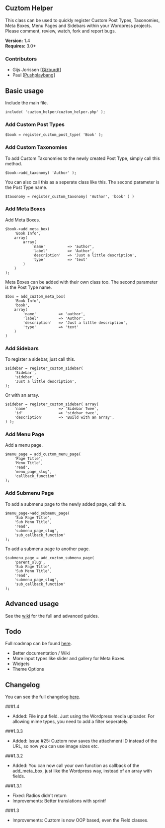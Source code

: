 ## Cuztom Helper

This class can be used to quickly register Custom Post Types, Taxonomies, Meta Boxes, Menu Pages and Sidebars within your Wordpress projects. Please comment, review, watch, fork and report bugs.

**Version:** 1.4  
**Requires:** 3.0+  

### Contributors
* Gijs Jorissen [<a href="https://github.com/Gizburdt">Gizburdt</a>]
* Paul [<a href="https://github.com/Pushplaybang">Pushplaybang</a>]

## Basic usage

Include the main file.
	
	include( 'cuztom_helper/cuztom_helper.php' );
   
### Add Custom Post Types
	
	$book = register_cuztom_post_type( 'Book' );
	
### Add Custom Taxonomies
	
To add Custom Taxonomies to the newly created Post Type, simply call this method.

	$book->add_taxonomy( 'Author' );
			
You can also call this as a seperate class like this. The second parameter is the Post Type name.

	$taxonomy = register_cuztom_taxonomy( 'Author', 'book' ) )

### Add Meta Boxes
	
Add Meta Boxes.

	$book->add_meta_box( 
		'Book Info', 
		array(
			array(
				'name' 			=> 'author',
				'label' 		=> 'Author',
				'description'	=> 'Just a little description',
				'type'			=> 'text'
			)
		)
	);
	
Meta Boxes can be added with their own class too. The second parameter is the Post Type name.

	$box = add_cuztom_meta_box(  
		'Book Info', 
		'book',
		array(
			'name' 			=> 'author',
			'label' 		=> 'Author',
			'description'	=> 'Just a little description',
			'type'			=> 'text'
		)
	)
	
### Add Sidebars

To register a sidebar, just call this.

	$sidebar = register_cuztom_sidebar( 
		'Sidebar',
		'sidebar' ,
		'Just a little description',
	);
	
Or with an array.

	$sidebar = register_cuztom_sidebar( array(
		'name'				=> 'Sidebar Twee',
		'id'				=> 'sidebar_twee',
		'description'		=> 'Build with an array',
	) );

### Add Menu Page

Add a menu page.

	$menu_page = add_cuztom_menu_page(
		'Page Title', 
		'Menu Title', 
		'read', 
		'menu_page_slug', 
		'callback_function'
	);
	
### Add Submenu Page

To add a submenu page to the newly added page, call this.

	$menu_page->add_submenu_page(
		'Sub Page Title',
		'Sub Menu Title',
		'read', 
		'submenu_page_slug', 
		'sub_callback_function'
	);

To add a submenu page to another page.

	$submenu_page = add_cuztom_submenu_page(
		'parent_slug',
		'Sub Page Title',
		'Sub Menu Title',
		'read', 
		'submenu_page_slug', 
		'sub_callback_function'
	);
	
## Advanced usage
See the <a href="https://github.com/Gizburdt/Wordpress-Cuztom-Helper/wiki">wiki</a> for the full and advanced guides.
	
## Todo
Full roadmap can be found <a href="https://github.com/Gizburdt/Wordpress-Cuztom-Helper/wiki/Roadmap">here</a>.

* Better documentation / Wiki
* More input types like slider and gallery for Meta Boxes.
* Widgets
* Theme Options

## Changelog
You can see the full changelog <a href="https://github.com/Gizburdt/Wordpress-Cuztom-Helper/wiki/Changelog">here</a>.

###1.4
* Added: File input field. Just using the Wordpress media uploader. For allowing mime types, you need to add a filter seperately.

###1.3.3
* Added: Issue #25: Cuztom now saves the attachment ID instead of the URL, so now you can use image sizes etc.

###1.3.2
* Added: You can now call your own function as callback of the add_meta_box, just like the Wordpress way, instead of an array with fields.

###1.3.1
* Fixed: Radios didn't return
* Improvements: Better translations with sprintf

###1.3
* Improvements: Cuztom is now OOP based, even the Field classes.